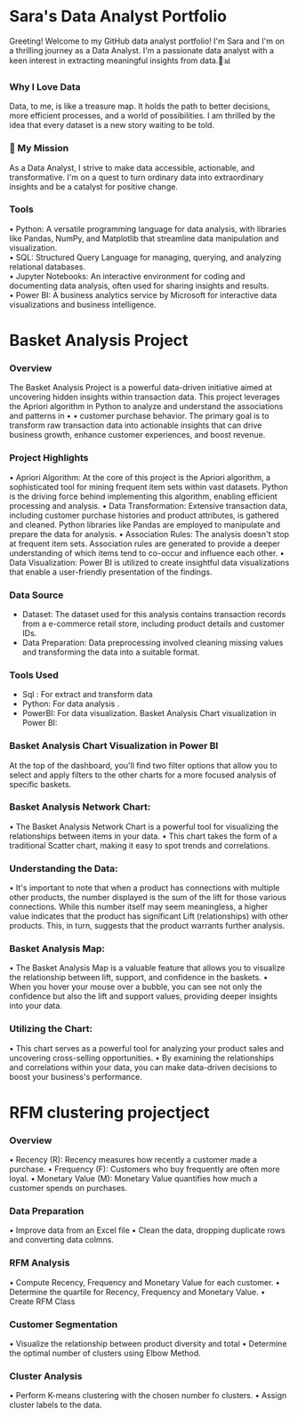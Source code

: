 # Sara's Data Analyst Portfolio
Greeting! Welcome to my GitHub data analyst portfolio! I'm Sara and I'm on a thrilling journey as a Data Analyst. I'm  a passionate data analyst with a keen interest in extracting meaningful insights from data.🐍📊
### Why I Love Data
Data, to me, is like a treasure map. It holds the path to better decisions, more efficient processes, and a world of possibilities. I am thrilled by the idea that every dataset is a new story waiting to be told.
### 🌟 My Mission
As a Data Analyst, I strive to make data accessible, actionable, and transformative. I'm on a quest to turn ordinary data into extraordinary insights and be a catalyst for positive change.
### Tools 
 • Python: A versatile programming language for data analysis, with libraries like Pandas, NumPy, and Matplotlib that streamline data manipulation and visualization.                               
 • SQL: Structured Query Language for managing, querying, and analyzing relational databases.                                                                        
 • Jupyter Notebooks: An interactive environment for coding and documenting data analysis, often used for sharing insights and results.                                            
 • Power BI: A business analytics service by Microsoft for interactive data visualizations and business intelligence.
# Basket Analysis Project
### Overview
The Basket Analysis Project is a powerful data-driven initiative aimed at uncovering hidden insights within transaction data. This project leverages the Apriori algorithm in Python to analyze and understand the associations and patterns in • 
• customer purchase behavior. The primary goal is to transform raw transaction data into actionable insights that can drive business growth, enhance customer experiences, and boost revenue.
### Project Highlights
 • Apriori Algorithm: At the core of this project is the Apriori algorithm, a sophisticated tool for mining frequent item sets within vast datasets. Python is the driving force behind implementing this algorithm, enabling efficient processing and analysis.
 • Data Transformation: Extensive transaction data, including customer purchase histories and product attributes, is gathered and cleaned. Python libraries like Pandas are employed to manipulate and prepare the data for analysis.
 • Association Rules: The analysis doesn't stop at frequent item sets. Association rules are generated to provide a deeper understanding of which items tend to co-occur and influence each other. 
 • Data Visualization: Power BI is utilized to create insightful data visualizations that enable a user-friendly presentation of the findings.    
### Data Source
- Dataset: The dataset used for this analysis contains transaction records from a e-commerce retail store, including product details and customer IDs.
- Data Preparation: Data preprocessing involved cleaning missing values and transforming the data into a suitable format.
### Tools Used
- Sql : For extract and transform data
- Python: For data analysis .
- PowerBI: For data visualization.
  Basket Analysis Chart visualization in Power BI:
### Basket Analysis Chart Visualization in Power BI
At the top of the dashboard, you'll find two filter options that allow you to select and apply filters to the other charts for a more focused analysis of specific baskets.
### Basket Analysis Network Chart:
 • The Basket Analysis Network Chart is a powerful tool for visualizing the relationships between items in your data.
 • This chart takes the form of a traditional Scatter chart, making it easy to spot trends and correlations.
### Understanding the Data:
 • It's important to note that when a product has connections with multiple other products, the number displayed is the sum of the lift for those various connections. While this number itself may seem meaningless, a higher value indicates that the product has significant Lift (relationships) with other products. This, in turn, suggests that the product warrants further analysis.
### Basket Analysis Map:
 • The Basket Analysis Map is a valuable feature that allows you to visualize the relationship between lift, support, and confidence in the baskets.
 • When you hover your mouse over a bubble, you can see not only the confidence but also the lift and support values, providing deeper insights into your data.
### Utilizing the Chart:
 • This chart serves as a powerful tool for analyzing your product sales and uncovering cross-selling opportunities.
 • By examining the relationships and correlations within your data, you can make data-driven decisions to boost your business's performance.

# RFM clustering projectject
### Overview
• Recency (R): Recency measures how recently a customer made a purchase.
• Frequency (F): Customers who buy frequently are often more loyal.
• Monetary Value (M): Monetary Value quantifies how much a customer spends on purchases.
### Data Preparation
• Improve data from an Excel file
• Clean the data, dropping duplicate rows and converting data colmns.
### RFM Analysis
• Compute Recency, Frequency and Monetary Value for each customer.
• Determine the quartile for Recency, Frequency and Monetary Value.
• Create RFM Class 
### Customer Segmentation
• Visualize the relationship between product diversity and total
• Determine the optimal number of clusters using Elbow Method.
### Cluster Analysis 
• Perform K-means clustering with the chosen number fo clusters.
• Assign cluster labels to the data.

